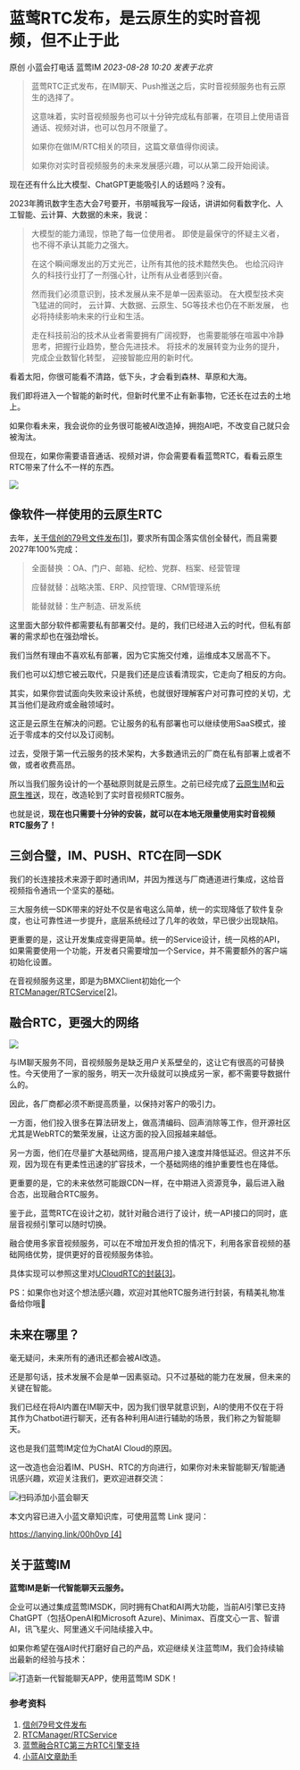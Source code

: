 # 蓝莺RTC发布，是云原生的实时音视频，但不止于此

原创 小蓝会打电话 蓝莺IM _2023-08-28 10:20_ _发表于北京_

> 蓝莺RTC正式发布，在IM聊天、Push推送之后，实时音视频服务也有云原生的选择了。
> 
> 这意味着，实时音视频服务也可以十分钟完成私有部署，在项目上使用语音通话、视频对讲，也可以包月不限量了。
> 
> 如果你在做IM/RTC相关的项目，这篇文章值得你阅读。
> 
> 如果你对实时音视频服务的未来发展感兴趣，可以从第二段开始阅读。

现在还有什么比大模型、ChatGPT更能吸引人的话题吗？没有。

2023年腾讯数字生态大会7号要开，书朋喊我写一段话，讲讲如何看数字化、人工智能、云计算、大数据的未来，我说：

> 大模型的能力涌现，惊艳了每一位使用者。 即使是最保守的怀疑主义者，也不得不承认其能力之强大。
> 
> 在这个瞬间爆发出的万丈光芒，让所有其他的技术黯然失色。 也给沉闷许久的科技行业打了一剂强心针，让所有从业者感到兴奋。
> 
> 然而我们必须意识到，技术发展从来不是单一因素驱动。 在大模型技术突飞猛进的同时， 云计算、大数据、云原生、5G等技术也仍在不断发展， 也必将持续影响未来的行业和生活。
> 
> 走在科技前沿的技术从业者需要拥有广阔视野， 也需要能够在喧嚣中冷静思考，把握行业趋势，整合先进技术。 将技术的发展转变为业务的提升，完成企业数智化转型， 迎接智能应用的新时代。

看着太阳，你很可能看不清路，低下头，才会看到森林、草原和大海。

我们即将进入一个智能的新时代，但新时代里不止有新事物，它还长在过去的土地上。

如果你看未来，我会说你的业务很可能被AI改造掉，拥抱AI吧，不改变自己就只会被淘汰。

但现在，如果你需要语音通话、视频对讲，你会需要看看蓝莺RTC，看看云原生RTC带来了什么不一样的东西。

![](../../assets/articles/autogen-4afe0b8ab0a01148a041ea3f15f8b74852ce219399256ff29319bc15bbc5376e.jpeg)

## 像软件一样使用的云原生RTC

去年，[关于信创的79号文件发布\[1\]](https://news.sina.cn/sx/2022-12-20/detail-imxxhsme3968548.d.html)，要求所有国企落实信创全替代，而且需要2027年100%完成：

> 全面替换 ：OA、门户、邮箱、纪检、党群、档案、经营管理
> 
> 应替就替：战略决策、ERP、风控管理、CRM管理系统
> 
> 能替就替：生产制造、研发系统

这里面大部分软件都需要私有部署交付。是的，我们已经进入云的时代，但私有部署的需求却也在强劲增长。

我们当然有理由不喜欢私有部署，因为它实施交付难，运维成本又居高不下。

我们也可以幻想它被云取代，只是我们还是应该看清现实，它走向了相反的方向。

其实，如果你尝试面向失败来设计系统，也就很好理解客户对可靠可控的关切，尤其当他们是政府或金融领域时。

这正是云原生在解决的问题。它让服务的私有部署也可以继续使用SaaS模式，接近于零成本的交付以及订阅制。

过去，受限于第一代云服务的技术架构，大多数通讯云的厂商在私有部署上或者不做，或者收费高昂。

所以当我们服务设计的一个基础原则就是云原生。之前已经完成了[云原生IM](https://docs.lanyingim.com/articles/product-and-technologies/saas-pricing-two-monthly-private-cloud.html)和[云原生推送](https://docs.lanyingim.com/articles/product-and-technologies/ninety-percent-of-privately-deployed-softwares-have-no-push-notifications.html)，现在，改造轮到了实时音视频RTC服务。

也就是说，**现在也只需要十分钟的安装，就可以在本地无限量使用实时音视频RTC服务了！**

## 三剑合璧，IM、PUSH、RTC在同一SDK

我们的长连接技术来源于即时通讯IM，并因为推送与厂商通道进行集成，这给音视频指令通讯一个坚实的基础。

三大服务统一SDK带来的好处不仅是省电这么简单，统一的实现降低了软件复杂度，也让可靠性进一步提升，底层系统经过了几年的收敛，早已很少出现缺陷。

更重要的是，这让开发集成变得更简单。统一的Service设计，统一风格的API，如果需要使用一个功能，开发者只需要增加一个Service，并不需要额外的客户端初始化设置。

在音视频服务这里，即是为BMXClient初始化一个[RTCManager/RTCService\[2\]](https://github.com/maxim-top/floo-rtc-android)。

## 融合RTC，更强大的网络

![](../../assets/articles/autogen-7aa514aabb0d8f6172e325d7f0e616e288009817b2fa16d6168a500f098e5c2d.jpeg)

与IM聊天服务不同，音视频服务是缺乏用户关系壁垒的，这让它有很高的可替换性。今天使用了一家的服务，明天一次升级就可以换成另一家，都不需要导数据什么的。

因此，各厂商都必须不断提高质量，以保持对客户的吸引力。

一方面，他们投入很多在算法研发上，做高清编码、回声消除等工作，但开源社区尤其是WebRTC的繁荣发展，让这方面的投入回报越来越低。

另一方面，他们在尽量扩大基础网络，提高用户接入速度并降低延迟。但这并不乐观，因为现在有更柔性迅速的扩容技术，一个基础网络的维护重要性也在降低。

更重要的是，它的未来依然可能跟CDN一样，在中期进入资源竞争，最后进入融合态，出现融合RTC服务。

鉴于此，蓝莺RTC在设计之初，就针对融合进行了设计，统一API接口的同时，底层音视频引擎可以随时切换。

融合使用多家音视频服务，可以在不增加开发负担的情况下，利用各家音视频的基础网络优势，提供更好的音视频服务体验。

具体实现可以参照这里对[UCloudRTC的封装\[3\]](https://github.com/maxim-top/floo-rtc-ucloud-android)。

PS：如果你也对这个想法感兴趣，欢迎对其他RTC服务进行封装，有精美礼物准备给你哦🎁

## 未来在哪里？

毫无疑问，未来所有的通讯还都会被AI改造。

还是那句话，技术发展不会是单一因素驱动。只不过基础的能力在发展，但未来的关键在智能。

我们已经在将AI内置在IM聊天中，因为我们很早就意识到，AI的使用不仅在于将其作为Chatbot进行聊天，还有各种利用AI进行辅助的场景，我们称之为智能聊天。

这也是我们蓝莺IM定位为ChatAI Cloud的原因。

这一改造也会沿着IM、PUSH、RTC的方向进行，如果你对未来智能聊天/智能通讯感兴趣，欢迎关注我们，更欢迎进群交流：

![扫码添加小蓝会聊天](../../assets/articles/autogen-5d8b60effd72306cf5e0fbd4c1eda8269dd75bcde3679710d310f6541420ffb1.png)

本文内容已进入小蓝文章知识库，可使用蓝莺 Link 提问：

[https://lanying.link/00h0vp \[4\]](https://lanying.link/00h0vp)

## 关于蓝莺IM

**蓝莺IM是新一代智能聊天云服务。**

企业可以通过集成蓝莺IMSDK，同时拥有Chat和AI两大功能，当前AI引擎已支持ChatGPT（包括OpenAI和Microsoft Azure)、Minimax、百度文心一言、智谱AI，讯飞星火、阿里通义千问陆续接入中。

如果你希望在强AI时代打磨好自己的产品，欢迎继续关注蓝莺IM，我们会持续输出最新的经验与技术：

![打造新一代智能聊天APP，使用蓝莺IM SDK！](../../assets/articles/autogen-7aa69a076157dc20defae405d39298a1be9d210b5b2a5aa5218ad2ecd72c0a06.jpeg)

### 参考资料

1. [信创79号文件发布](https://news.sina.cn/sx/2022-12-20/detail-imxxhsme3968548.d.html)
2. [RTCManager/RTCService](https://github.com/maxim-top/floo-rtc-android)
3. [蓝莺融合RTC第三方RTC引擎支持](https://github.com/maxim-top/floo-rtc-ucloud-android)
4. [小蓝AI文章助手](https://lanying.link/00h0vp)
